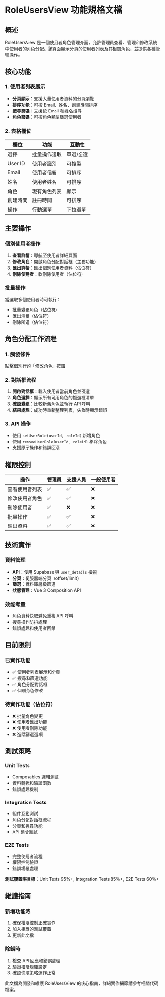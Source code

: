 # RoleUsersView 功能規格文檔

## 概述

RoleUsersView 是一個使用者角色管理介面，允許管理員查看、管理和修改系統中使用者的角色分配。該頁面顯示分頁的使用者列表及其相關角色，並提供各種管理操作。

## 核心功能

### 1. 使用者列表展示
- **分頁顯示**：支援大量使用者資料的分頁瀏覽
- **排序功能**：可按 Email、姓名、創建時間排序
- **搜尋篩選**：支援按 Email 和姓名搜尋
- **角色篩選**：可按角色類型篩選使用者

### 2. 表格欄位
| 欄位 | 功能 | 互動性 |
|------|------|--------|
| 選擇 | 批量操作選取 | 單選/全選 |
| User ID | 使用者識別 | 可複製 |
| Email | 使用者信箱 | 可排序 |
| 姓名 | 使用者姓名 | 可排序 |
| 角色 | 現有角色列表 | 顯示 |
| 創建時間 | 註冊時間 | 可排序 |
| 操作 | 行動選單 | 下拉選單 |

## 主要操作

### 個別使用者操作
1. **查看詳情**：導航至使用者詳細頁面
2. **修改角色**：開啟角色分配對話框（主要功能）
3. **匯出詳情**：匯出個別使用者資料（佔位符）
4. **刪除使用者**：軟刪除使用者（佔位符）

### 批量操作
當選取多個使用者時可執行：
- 批量變更角色（佔位符）
- 匯出清單（佔位符）
- 刪除所選（佔位符）

## 角色分配工作流程

### 1. 觸發條件
點擊個別行的「修改角色」按鈕

### 2. 對話框流程
1. **開啟對話框**：載入使用者當前角色並預選
2. **角色選擇**：顯示所有可用角色的複選框清單
3. **確認變更**：比較新舊角色並執行 API 呼叫
4. **結果處理**：成功時重新整理列表，失敗時顯示錯誤

### 3. API 操作
- 使用 `setUserRole(userId, roleId)` 新增角色
- 使用 `removeUserRole(userId, roleId)` 移除角色
- 支援原子操作和錯誤回滾

## 權限控制

| 操作 | 管理員 | 支援人員 | 一般使用者 |
|------|--------|----------|------------|
| 查看使用者列表 | ✅ | ✅ | ❌ |
| 修改使用者角色 | ✅ | ✅ | ❌ |
| 刪除使用者 | ✅ | ❌ | ❌ |
| 批量操作 | ✅ | ✅ | ❌ |
| 匯出資料 | ✅ | ✅ | ❌ |

## 技術實作

### 資料管理
- **API**：使用 Supabase 與 `user_details` 檢視
- **分頁**：伺服器端分頁（offset/limit）
- **篩選**：資料庫層級篩選
- **狀態管理**：Vue 3 Composition API

### 效能考量
- 角色資料快取避免重複 API 呼叫
- 搜尋操作防抖處理
- 錯誤處理和使用者回饋

## 目前限制

### 已實作功能
- ✅ 使用者列表展示和分頁
- ✅ 搜尋和篩選功能
- ✅ 角色分配對話框
- ✅ 個別角色修改

### 待實作功能（佔位符）
- ❌ 批量角色變更
- ❌ 使用者匯出功能
- ❌ 使用者刪除功能
- ❌ 進階篩選選項

## 測試策略

### Unit Tests
- Composables 邏輯測試
- 資料轉換和驗證函數
- 錯誤處理機制

### Integration Tests
- 組件互動測試
- 角色分配對話框流程
- 分頁和搜尋功能
- API 整合測試

### E2E Tests
- 完整使用者流程
- 權限控制驗證
- 錯誤場景處理

**測試覆蓋率目標**：Unit Tests 95%+, Integration Tests 85%+, E2E Tests 60%+

## 維護指南

### 新增功能時
1. 確保權限控制正確實作
2. 加入相應的測試覆蓋
3. 更新此文檔

### 除錯時
1. 檢查 API 回應和錯誤處理
2. 驗證權限矩陣設定
3. 確認快取策略運作正常

此文檔為開發和維護 RoleUsersView 的核心指南，詳細實作細節請參考相關代碼檔案。
